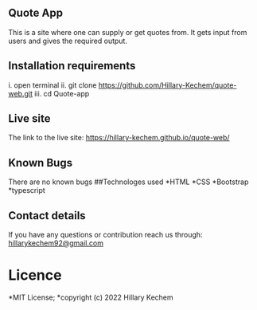 ## Quote App
This is a  site where one can supply or get quotes from. It gets input from users and gives the required output.
##  Installation requirements
i. open terminal
ii. git clone https://github.com/Hillary-Kechem/quote-web.git
iii. cd Quote-app
## Live site
The link to the live site: https://hillary-kechem.github.io/quote-web/
## Known Bugs
There are no known bugs
##Technologes used
*HTML
*CSS
*Bootstrap
*typescript

## Contact details
If you have any questions or contribution reach us through: hillarykechem92@gmail.com

# Licence
*MIT License;
*copyright (c) 2022 Hillary Kechem
